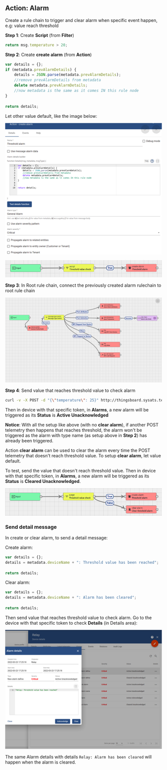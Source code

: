 ## Action: Alarm

Create a rule chain to trigger and clear alarm when specific event happen, e.g: value reach threshold

**Step 1**: Create **Script** (from **Filter**)

```js
return msg.temperature > 20;
```

**Step 2**: Create **create alarm** (from **Action**)

```js
var details = {};
if (metadata.prevAlarmDetails) {
    details = JSON.parse(metadata.prevAlarmDetails);
    //remove prevAlarmDetails from metadata
    delete metadata.prevAlarmDetails;
    //now metadata is the same as it comes IN this rule node
}

return details;
```

Let other value default, like the image below:

![](../../../Environment/Images/create_alarm_default_setup.png)

![](../../../Environment/Images/create_alarm.png)

**Step 3**: In Root rule chain, connect the previously created alarm rulechain to root rule chain

![](../../../Environment/Images/root_rule_chain_for_alarm.png)

**Step 4**: Send value that reaches threshold value to check alarm

```sh
curl -v -X POST -d "{\"temperature\": 25}" http://thingsboard.sysats.tech/api/v1/RbeNuZuf86rJ4zlY369i/telemetry --header "Content-Type:application/json"
```

Then in device with that specific token, in **Alarms**, a new alarm will be triggered as its **Status** is **Active Unacknowledged**

**Notice**: With all the setup like above (with no **clear alarm**), if another POST telemetry then happens that reaches threshold, the alarm won't be triggered as the alarm with type name (as setup above in **Step 2**) has already been triggered.

Action **clear alarm** can be used to clear the alarm every time the POST telemetry that doesn't reach threshold value. To setup **clear alarm**, let value default. 

To test, send the value that doesn't reach threshold value. Then in device with that specific token, in **Alarms**, a new alarm will be triggered as its **Status** is **Cleared Unacknowledged**.

![](../../../Environment/Images/create_and_clear_alarm.png)

### Send detail message

In create or clear alarm, to send a detail message:

Create alarm:

```js
var details = {};
details = metadata.deviceName + ": Threshold value has been reached";

return details;
```

Clear alarm:

```js
var details = {};
details = metadata.deviceName + ": Alarm has been cleared";

return details;
```

Then send value that reaches threshold value to check alarm. Go to the device with that specific token to check **Details** (in Details area):

![](../../../Environment/Images/alarm_details.png)

The same Alarm details with details ``Relay: Alarm has been cleared`` will happen when the alarm is cleared.